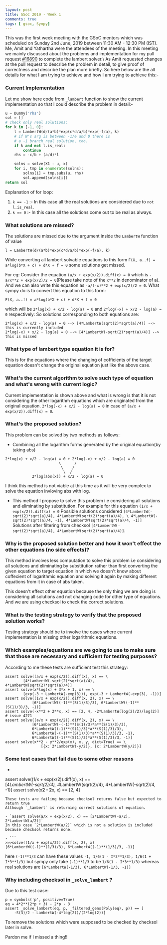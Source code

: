 ```yaml
---
layout: post
title: GSoC 2019 - Week 1
comments: true
tags: [ gsoc, Sympy]
---
```


This was the first week meeting with the GSoC mentors which was scheduled on
Sunday 2nd June, 2019 between 11:30 AM - 12:30 PM (IST). Me, Amit and Yathartha
were the attendees of the meeting. In this meeting we mainly discussed about the
problems and implementation for my pull request [#16890](https://github.com/sympy/sympy/pull/16890)
to complete the lambert solver.\\
As Amit requested changes at the pull request to describe the problem in detail,
to give proof of correctness and describe the plan more briefly. So here below
are the all details for what I am trying to achieve and how I am trying to
achieve this:-

### Current Implementation

Let me show here code from `_lambert` function to show the current
implementation so that I could describe the problem in detail:-
```python
u = Dummy('rhs')
sol = []
# check only real solutions:
for k in [-1, 0]:
    l = LambertW(d/(a*b)*exp(c*d/a/b)*exp(-f/a), k)
    # if W's arg is between -1/e and 0 there is
    # a -1 branch real solution, too.
    if k and not l.is_real:
        continue
    rhs = -c/b + (a/d)*l

    solns = solve(X1 - u, x)
    for i, tmp in enumerate(solns):
        solns[i] = tmp.subs(u, rhs)
        sol.append(solns[i])
return sol
```

Explanation of for loop:

1. `k == -1` :- In this case all the real solutions are considered due to `not l.is_real`.
2. `k == 0` :- In this case all the solutions come out to be real as always.

### What solutions are missed?
The solutions are missed due to the argument inside the `LambertW` function of value
```
l = LambertW(d/(a*b)*exp(c*d/a/b)*exp(-f/a), k)
```
While converting all lambert solvable equations to this form
`F(X, a..f) = a*log(b*X + c) + d*X + f = 0` some solutions get missed.

For eg:
Consider the equation `(a/x + exp(x/2)).diff(x) = 0` which is
`-a/x**2 + exp(x/2)/2 = 0`(Please take note of the `x**2` in denominator of a).
And we can also write this equation as `-a/(-x)**2 + exp(x/2)/2 = 0`.
What sympy do is to convert this equation to this form:
```
F(X, a..f) = a*log(b*X + c) + d*X + f = 0
```
which will be `2*log(x) + x/2 - log(a) = 0` and `2*log(-x) + x/2 - log(a) = 0` respectively:
So solutions corresponding to both equations are:
```
2*log(x) + x/2 - log(a) = 0 --> [4*LambertW(sqrt(2)*sqrt(a)/4)] --> this is currently included
2*log(-x) + x/2 - log(a) = 0 --> [4*LambertW(-sqrt(2)*sqrt(a)/4)] --> this is missed
```

### What type of lambert type equation it is for?
This is for the equations where the changing of cofficients of the target equation doesn't
change the original equation just like the above case.

### What's the current algorithm to solve such type of equation and what's wrong with current logic?

Current implementation is shown above and what is wrong is that it is not considering
the other logarithm equations which are originated from the original equation.
`2*log(-x) + x/2 - log(a) = 0` in case of `(a/x + exp(x/2)).diff(x) = 0`.

### What's the proposed solution?

This problem can be solved by two methods as follows:

- Combining all the logarithm forms generated by the original equation(by taking abs)
```
2*log(x) + x/2 - log(a) = 0 + 2*log(-x) + x/2 - log(a) = 0
                        \      /
                         \    /
                          \  /
            2*log(abs(x)) + x/2 - log(a) = 0                     
```
I think this method is not viable at this time as it will be very complex to solve
the equation invloving abs with log.

- This method I propose to solve this problem i.e considering all solutions and
eliminating by substitution.
For example for this equation `(1/x + exp(x/2)).diff(x) = 0`
Possible solutions considered `[4*LambertW(-sqrt(2)*sqrt(a)/4), 4*LambertW(sqrt(2)*sqrt(a)/4), \
4*LambertW(-sqrt(2)*sqrt(a)/4, -1), 4*LambertW(sqrt(2)*sqrt(a)/4, -1)]`
Solutions after filtering from checksol `[4*LambertW(-sqrt(2)*sqrt(a)/4), 4*LambertW(sqrt(2)*sqrt(a)/4)]`.

### Why is the proposed solution better and how it won't effect the other equations (no side effects)?

This method involves less computation to solve this problem i.e considering all solutions and
eliminating by substitution rather than first converting the given equation to target equation
in which we doesn't know about coffecient of logarithmic equation and solving it again by
making different equations from it in case of abs taken.

This doesn't effect other equation because the only thing we are doing is considering all solutions
and not changing code for other type of equations. And we are using checksol to check the correct solutions.

### What is the testing strategy to verify that the proposed solution works?
Testing strategy should be to involve the cases where current implementation is
missing other logarithmic equations.

### Which examples/equations are we going to use to make sure that those are necessary and sufficient for testing purposes?
According to me these tests are sufficient test this strategy:
```
assert solve((a/x + exp(x/2)).diff(x), x) == \
        [4*LambertW(-sqrt(2)*sqrt(a)/4), 4*LambertW(sqrt(2)*sqrt(a)/4)]
assert solve(x*log(x) + 3*x + 1, x) == \
        [exp(-3 + LambertW(-exp(3))), exp(-3 + LambertW(-exp(3), -1))]
assert solve((1/x + exp(x/2)).diff(x, 2), x) == \
            [6*LambertW((-1)**(S(1)/3)/3), 6*LambertW((-1)**(S(1)/3)/3, -1)]
assert solve(-x**2 + 2**x, x) == [2, 4, -2*LambertW(log(2)/2)/log(2)]
# issue 4271
assert solve((a/x + exp(x/2)).diff(x, 2), x) == \
            [6*LambertW(-(-1)**(S(1)/3)*a**(S(1)/3)/3),
            6*LambertW((-1)**(S(1)/3)*a**(S(1)/3)/3),
            6*LambertW(-(-1)**(S(1)/3)*a**(S(1)/3)/3, -1),
            6*LambertW((-1)**(S(1)/3)*a**(S(1)/3)/3, -1)]
assert solve(x**2 - y**2/exp(x), x, y, dict=True) == \
                [{x: 2*LambertW(-y/2)}, {x: 2*LambertW(y/2)}]
```

### Some test cases that fail due to some other reasons

- ```
assert solve((1/x + exp(x/2)).diff(x), x) == \
[4*LambertW(-sqrt(2)/4), 4*LambertW(sqrt(2)/4), 4*LambertW(-sqrt(2)/4, -1)]
assert solve(x**2 - 2**x, x) == [2, 4]
```
These tests are failing because checksol returns false but expected to return true
Although `_lambert` is returning correct solutions of equation.

- `assert solve(a/x + exp(x/2), x) == [2*LambertW(-a/2), 2*LambertW(a/2)]`
In this case `2*LambertW(a/2)` which is not a solution is included because checksol returns none.

- ```
>>>solve((1/x + exp(x/2)).diff(x, 2), x)
[6*LambertW((-1)**(1/3)/3), 6*LambertW((-1)**(1/3)/3, -1)]
```
here `(-1)**1/3` can have these values `-1, 1/6(1 - I*3**1/3), 1/6(1 + I*3**1/3)`
but sympy only take `(-1)**1/3` to be `1/6(1 - I*3**1/3)` whereas
real solutions are `[6*LambertW(-1/3), 6*LambertW(-1/3, -1)]`

### Why including checksol in `_solve_lambert` ?

Due to this test case:
```
p = symbols('p', positive=True)
eq = 4*2**(2*p + 3) - 2*p - 3
assert _solve_lambert(eq, p, _filtered_gens(Poly(eq), p)) == [
    -S(3)/2 - LambertW(-4*log(2))/(2*log(2))]
```
To remove the solutions which were supposed to be checked by checksol later in solve.

Pardon me if I missed a thing!!

